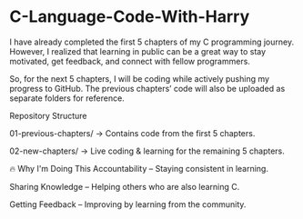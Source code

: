 # C-Language-Code-With-Harry

I have already completed the first 5 chapters of my C programming journey. However, I realized that learning in public can be a great way to stay motivated, get feedback, and connect with fellow programmers.

So, for the next 5 chapters, I will be coding while actively pushing my progress to GitHub. The previous chapters’ code will also be uploaded as separate folders for reference.

Repository Structure

01-previous-chapters/ → Contains code from the first 5 chapters.

02-new-chapters/ → Live coding & learning for the remaining 5 chapters.

🔥 Why I'm Doing This
Accountability – Staying consistent in learning.

Sharing Knowledge – Helping others who are also learning C.

Getting Feedback – Improving by learning from the community.
